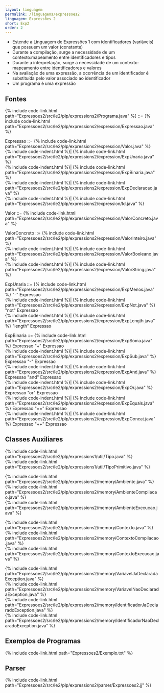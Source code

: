 ```yaml
---
layout: linguagem
permalink: /linguagens/expressoes2
linguagem: Expressões 2
short: Exp2
order: 2
---
```


- Estende a Linguagem de Expressões 1 com identificadores (variáveis) que possuem um valor (constante)
- Durante a compilação, surge a necessidade de um contexto:mapeamento entre identificadores e tipos
- Durante a interpretação, surge a necessidade de um contexto: mapeamento entre identificadores e valores
- Na avaliação de uma expressão, a ocorrência de um identificador é substituída pelo valor associado ao identificador
- Um programa é uma expressão

## Fontes

{% include code-link.html path="Expressoes2/src/le2/plp/expressions2/Programa.java" %} ::= {% include code-link.html path="Expressoes2/src/le2/plp/expressions2/expression/Expressao.java" %}

Expressao ::= {% include code-link.html path="Expressoes2/src/le2/plp/expressions2/expression/Valor.java" %}\
{% include code-indent.html %}| {% include code-link.html path="Expressoes2/src/le2/plp/expressions2/expression/ExpUnaria.java" %}\
{% include code-indent.html %}| {% include code-link.html path="Expressoes2/src/le2/plp/expressions2/expression/ExpBinaria.java" %}\
{% include code-indent.html %}| {% include code-link.html path="Expressoes2/src/le2/plp/expressions2/expression/ExpDeclaracao.java" %}\
{% include code-indent.html %}| {% include code-link.html path="Expressoes2/src/le2/plp/expressions2/expression/Id.java" %}

Valor ::= {% include code-link.html path="Expressoes2/src/le2/plp/expressions2/expression/ValorConcreto.java" %}

ValorConcreto ::= {% include code-link.html path="Expressoes2/src/le2/plp/expressions2/expression/ValorInteiro.java" %}\
{% include code-indent.html %}| {% include code-link.html path="Expressoes2/src/le2/plp/expressions2/expression/ValorBooleano.java" %}\
{% include code-indent.html %}| {% include code-link.html path="Expressoes2/src/le2/plp/expressions2/expression/ValorString.java" %}

ExpUnaria ::= {% include code-link.html path="Expressoes2/src/le2/plp/expressions2/expression/ExpMenos.java" %} "-" Expressao  
{% include code-indent.html %}| {% include code-link.html path="Expressoes2/src/le2/plp/expressions2/expression/ExpNot.java" %} "not" Expressao  
{% include code-indent.html %}| {% include code-link.html path="Expressoes2/src/le2/plp/expressions2/expression/ExpLength.java" %} "length" Expressao

ExpBinaria ::= {% include code-link.html path="Expressoes2/src/le2/plp/expressions2/expression/ExpSoma.java" %} Expressao "+" Expressao  
{% include code-indent.html %}| {% include code-link.html path="Expressoes2/src/le2/plp/expressions2/expression/ExpSub.java" %} Expressao "-" Expressao  
{% include code-indent.html %}| {% include code-link.html path="Expressoes2/src/le2/plp/expressions2/expression/ExpAnd.java" %} Expressao "and" Expressao  
{% include code-indent.html %}| {% include code-link.html path="Expressoes2/src/le2/plp/expressions2/expression/ExpOr.java" %} Expressao "or" Expressao  
{% include code-indent.html %}| {% include code-link.html path="Expressoes2/src/le2/plp/expressions2/expression/ExpEquals.java" %} Expressao "==" Expressao  
{% include code-indent.html %}| {% include code-link.html path="Expressoes2/src/le2/plp/expressions2/expression/ExpConcat.java" %} Expressao "++" Expressao


## Classes Auxiliares

{% include code-link.html path="Expressoes2/src/le2/plp/expressions1/util/Tipo.java" %}  
{% include code-link.html path="Expressoes2/src/le2/plp/expressions1/util/TipoPrimitivo.java" %}

{% include code-link.html path="Expressoes2/src/le2/plp/expressions2/memory/Ambiente.java" %}  
{% include code-link.html path="Expressoes2/src/le2/plp/expressions2/memory/AmbienteCompilacao.java" %}  
{% include code-link.html path="Expressoes2/src/le2/plp/expressions2/memory/AmbienteExecucao.java" %}

{% include code-link.html path="Expressoes2/src/le2/plp/expressions2/memory/Contexto.java" %}  
{% include code-link.html path="Expressoes2/src/le2/plp/expressions2/memory/ContextoCompilacao.java" %}  
{% include code-link.html path="Expressoes2/src/le2/plp/expressions2/memory/ContextoExecucao.java" %}

{% include code-link.html path="Expressoes2/src/le2/plp/expressions2/memory/VariavelJaDeclaradaException.java" %}  
{% include code-link.html path="Expressoes2/src/le2/plp/expressions2/memory/VariavelNaoDeclaradaException.java" %}  
{% include code-link.html path="Expressoes2/src/le2/plp/expressions2/memory/IdentificadorJaDeclaradoException.java" %}  
{% include code-link.html path="Expressoes2/src/le2/plp/expressions2/memory/IdentificadorNaoDeclaradoException.java" %}

## Exemplos de Programas

{% include code-link.html path="Expressoes2/Exemplo.txt" %}

## Parser

{% include code-link.html path="Expressoes2/src/le2/plp/expressions2/parser/Expressoes2.jj" %}


